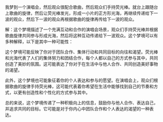 我梦到一个演唱会，然后观众很配合歌曲，然后观众们手持荧光棒。就台上跟随台上歌曲的旋律，然后让荧光棒发光，形成一小片的正方形光海，再继续传递给下一波的观众，然后下一波的观众再根据歌曲的旋律再传给下一波的观众。

解：这个梦境描述了一个充满互动和合作的演唱会场景，观众们手持荧光棒并根据歌曲旋律共同参与形成光海，然后将这种互动传递给下一波观众。这个梦境可以有多种解释，以下是其中一种可能性：

这个梦境可能反映了你对于团队合作、集体行动和共同目标的向往和渴望。荧光棒和光海代表了人们的集体努力和团结合作，每个人都以自己的方式参与其中，共同创造了美妙的氛围。这可能表达了你对于在生活中与他人合作、共同创造美好事物的渴望。

此外，这个梦境也可能象征着你的个人表达和参与的愿望。在演唱会上，观众们根据歌曲的旋律手持荧光棒，这可能代表着你希望在生活中能够找到自己的节奏和方式，以更有创造性和个性化的方式参与其中。

总的来说，这个梦境传递了一种积极向上的信息，鼓励你与他人合作、表达自己，并追求共同的目标。它可能是对于你内心中团队合作和个人表达的渴望的一种表达。